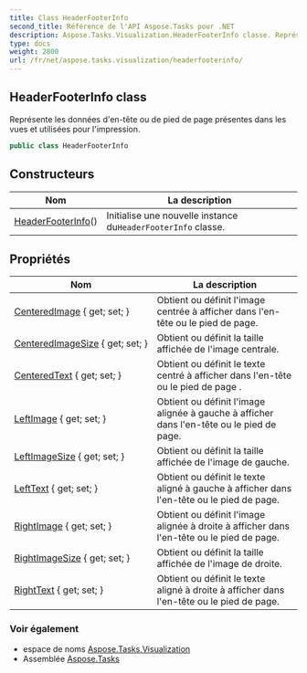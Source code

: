 ```yaml
---
title: Class HeaderFooterInfo
second_title: Référence de l'API Aspose.Tasks pour .NET
description: Aspose.Tasks.Visualization.HeaderFooterInfo classe. Représente les données dentête ou de pied de page présentes dans les vues et utilisées pour limpression.
type: docs
weight: 2800
url: /fr/net/aspose.tasks.visualization/headerfooterinfo/
---
```

## HeaderFooterInfo class

Représente les données d'en-tête ou de pied de page présentes dans les vues et utilisées pour l'impression.

```csharp
public class HeaderFooterInfo
```

## Constructeurs

| Nom | La description |
| --- | --- |
| [HeaderFooterInfo](headerfooterinfo/)() | Initialise une nouvelle instance du`HeaderFooterInfo` classe. |

## Propriétés

| Nom | La description |
| --- | --- |
| [CenteredImage](../../aspose.tasks.visualization/headerfooterinfo/centeredimage/) { get; set; } | Obtient ou définit l'image centrée à afficher dans l'en-tête ou le pied de page. |
| [CenteredImageSize](../../aspose.tasks.visualization/headerfooterinfo/centeredimagesize/) { get; set; } | Obtient ou définit la taille affichée de l'image centrale. |
| [CenteredText](../../aspose.tasks.visualization/headerfooterinfo/centeredtext/) { get; set; } | Obtient ou définit le texte centré à afficher dans l'en-tête ou le pied de page . |
| [LeftImage](../../aspose.tasks.visualization/headerfooterinfo/leftimage/) { get; set; } | Obtient ou définit l'image alignée à gauche à afficher dans l'en-tête ou le pied de page. |
| [LeftImageSize](../../aspose.tasks.visualization/headerfooterinfo/leftimagesize/) { get; set; } | Obtient ou définit la taille affichée de l'image de gauche. |
| [LeftText](../../aspose.tasks.visualization/headerfooterinfo/lefttext/) { get; set; } | Obtient ou définit le texte aligné à gauche à afficher dans l'en-tête ou le pied de page. |
| [RightImage](../../aspose.tasks.visualization/headerfooterinfo/rightimage/) { get; set; } | Obtient ou définit l'image alignée à droite à afficher dans l'en-tête ou le pied de page. |
| [RightImageSize](../../aspose.tasks.visualization/headerfooterinfo/rightimagesize/) { get; set; } | Obtient ou définit la taille affichée de l'image de droite. |
| [RightText](../../aspose.tasks.visualization/headerfooterinfo/righttext/) { get; set; } | Obtient ou définit le texte aligné à droite à afficher dans l'en-tête ou le pied de page. |

### Voir également

* espace de noms [Aspose.Tasks.Visualization](../../aspose.tasks.visualization/)
* Assemblée [Aspose.Tasks](../../)


